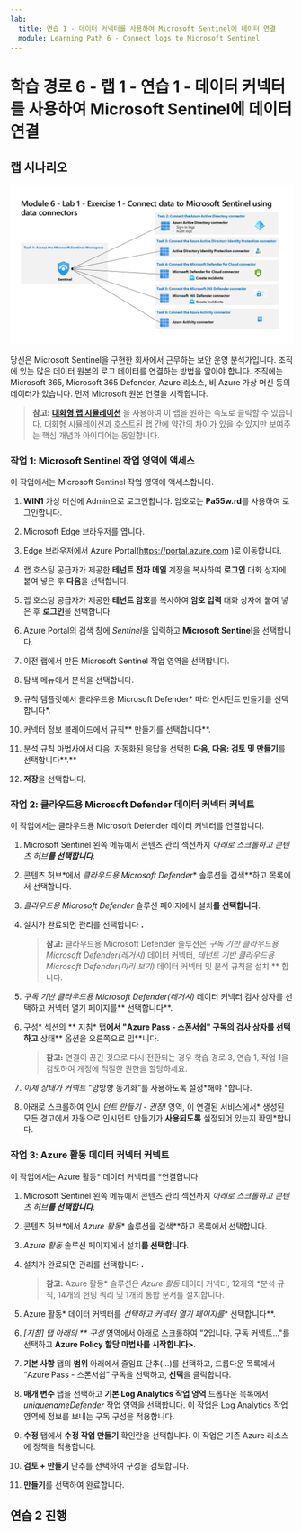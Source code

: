 ```yaml
---
lab:
  title: 연습 1 - 데이터 커넥터를 사용하여 Microsoft Sentinel에 데이터 연결
  module: Learning Path 6 - Connect logs to Microsoft Sentinel
---
```


# 학습 경로 6 - 랩 1 - 연습 1 - 데이터 커넥터를 사용하여 Microsoft Sentinel에 데이터 연결

## 랩 시나리오

![랩 개요입니다.](../Media/SC-200-Lab_Diagrams_Mod6_L1_Ex1.png)

당신은 Microsoft Sentinel을 구현한 회사에서 근무하는 보안 운영 분석가입니다. 조직에 있는 많은 데이터 원본의 로그 데이터를 연결하는 방법을 알아야 합니다. 조직에는 Microsoft 365, Microsoft 365 Defender, Azure 리소스, 비 Azure 가상 머신 등의 데이터가 있습니다. 먼저 Microsoft 원본 연결을 시작합니다.

>**참고:** **[대화형 랩 시뮬레이션](https://mslabs.cloudguides.com/guides/SC-200%20Lab%20Simulation%20-%20Connect%20data%20to%20Microsoft%20Sentinel%20using%20data%20connectors)** 을 사용하여 이 랩을 원하는 속도로 클릭할 수 있습니다. 대화형 시뮬레이션과 호스트된 랩 간에 약간의 차이가 있을 수 있지만 보여주는 핵심 개념과 아이디어는 동일합니다. 


### 작업 1: Microsoft Sentinel 작업 영역에 액세스

이 작업에서는 Microsoft Sentinel 작업 영역에 액세스합니다.

1. **WIN1** 가상 머신에 Admin으로 로그인합니다. 암호로는 **Pa55w.rd**를 사용하여 로그인합니다.  

1. Microsoft Edge 브라우저를 엽니다.

1. Edge 브라우저에서 Azure Portal(https://portal.azure.com )로 이동합니다.

1. 랩 호스팅 공급자가 제공한 **테넌트 전자 메일** 계정을 복사하여 **로그인** 대화 상자에 붙여 넣은 후 **다음**을 선택합니다.

1. 랩 호스팅 공급자가 제공한 **테넌트 암호**를 복사하여 **암호 입력** 대화 상자에 붙여 넣은 후 **로그인**을 선택합니다.

1. Azure Portal의 검색 창에 *Sentinel*을 입력하고 **Microsoft Sentinel**을 선택합니다.

1. 이전 랩에서 만든 Microsoft Sentinel 작업 영역을 선택합니다.

1. 탐색 메뉴에서 분석을 선택합니다.

1. 규칙 템플릿에서 클라우드용 Microsoft Defender* 따라 인시던트 만들기를 선택합니다*.

1. 커넥터 정보 블레이드에서 규칙** 만들기를 선택합니다**.

1. 분석 규칙 마법사에서 다음: 자동화된 응답을 선택한 **다음, 다음: 검토 및 만들기**를 선택합니다**.**

1. **저장**을 선택합니다.

### 작업 2: 클라우드용 Microsoft Defender 데이터 커넥터 커넥트

이 작업에서는 클라우드용 Microsoft Defender 데이터 커넥터를 연결합니다.

1. Microsoft Sentinel 왼쪽 메뉴에서 콘텐츠 관리 섹션까지 *아래로 스크롤하고 콘텐츠 허브**를 선택합니다**.*

1. 콘텐츠 허브*에서 *클라우드용 Microsoft Defender** 솔루션을 검색**하고 목록에서 선택합니다.

1. *클라우드용 Microsoft Defender* 솔루션 페이지에서 설치**를 선택합니다**.

1. 설치가 완료되면 관리를 선택합니다 **.**

    >**참고:** 클라우드용 Microsoft Defender 솔루션은 *구독 기반 클라우드용 Microsoft Defender(레거시)* 데이터 커넥터, *테넌트 기반 클라우드용 Microsoft Defender(미리 보기)* 데이터 커넥터 및 분석 규칙을 설치 ** 합니다.

1. *구독 기반 클라우드용 Microsoft Defender(레거시)* 데이터 커넥터 검사 상자를 선택하고 커넥터 열기 페이지를** 선택합니다**.

1. 구성* 섹션의 ** 지침* 탭**에서 "Azure Pass - 스폰서쉽" 구독의 검사 상자를 선택하고** 상태** 옵션을 오른쪽으로 밉**니다.

    >**참고:** 연결이 끊긴 것으로 다시 전환되는 경우 학습 경로 3, 연습 1, 작업 1을 검토하여 계정에 적절한 권한을 할당하세요.

1. *이제 **상태가* 커넥트** "양방향 동기화"를 사용하도록 설정*해야 *합니다.

1. 아래로 스크롤하여 인시 *던트 만들기 - 권장!* 영역, 이 연결된 서비스에서* 생성된 모든 경고에서 자동으로 인시던트 만들기가 **사용되도록** 설정되어 있는지 확인*합니다.

### 작업 3: Azure 활동 데이터 커넥터 커넥트

이 작업에서는 Azure 활동* 데이터 커넥터를 *연결합니다.

1. Microsoft Sentinel 왼쪽 메뉴에서 콘텐츠 관리 섹션까지 *아래로 스크롤하고 콘텐츠 허브**를 선택합니다**.*

1. 콘텐츠 허브*에서 *Azure 활동** 솔루션을 검색**하고 목록에서 선택합니다.

1. *Azure 활동* 솔루션 페이지에서 설치**를 선택합니다**.

1. 설치가 완료되면 관리를 선택합니다 **.**

    >**참고:** Azure 활동* 솔루션은 *Azure 활동* 데이터 커넥터, 12개의 *분석 규칙, 14개의 헌팅 쿼리 및 1개의 통합 문서를 설치합니다.

1. Azure 활동* 데이터 커넥터를 *선택하고 커넥터 열기 페이지를** 선택합니다**.

1. *[지침] 탭 아래의 ** 구성* 영역에서 아래로 스크롤하여 "2입니다. 구독 커넥트..."를 선택하고 **Azure Policy 할당 마법사를 시작합니다>**.

1. **기본 사항** 탭의 **범위** 아래에서 줄임표 단추(...)를 선택하고, 드롭다운 목록에서 “Azure Pass - 스폰서쉽” 구독을 선택하고, **선택**을 클릭합니다.

1. **매개 변수** 탭을 선택하고 **기본 Log Analytics 작업 영역** 드롭다운 목록에서 *uniquenameDefender* 작업 영역을 선택합니다. 이 작업은 Log Analytics 작업 영역에 정보를 보내는 구독 구성을 적용합니다.

1. **수정** 탭에서 **수정 작업 만들기** 확인란을 선택합니다. 이 작업은 기존 Azure 리소스에 정책을 적용합니다.

1. **검토 + 만들기** 단추를 선택하여 구성을 검토합니다.

1. **만들기**를 선택하여 완료합니다.

## 연습 2 진행
